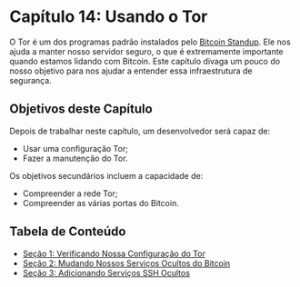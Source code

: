 # Capítulo 14: Usando o Tor

O Tor é um dos programas padrão instalados pelo [Bitcoin Standup](https://github.com/BlockchainCommons/Bitcoin-Standup-Scripts). Ele nos ajuda a manter nosso servidor seguro, o que é extremamente importante quando estamos lidando com Bitcoin. Este capítulo divaga um pouco do nosso objetivo para nos ajudar a entender essa infraestrutura de segurança.

## Objetivos deste Capítulo

Depois de trabalhar neste capítulo, um desenvolvedor será capaz de:

   * Usar uma configuração Tor;
   * Fazer a manutenção do Tor.
  
Os objetivos secundários incluem a capacidade de:

   * Compreender a rede Tor;
   * Compreender as várias portas do Bitcoin.
  
## Tabela de Conteúdo

* [Seção 1: Verificando Nossa Configuração do Tor](14_1_Verifying_Your_Tor_Setup.md)
* [Seção 2: Mudando Nossos Serviços Ocultos do Bitcoin](14_2_Changing_Your_Bitcoin_Hidden_Services.md)
* [Seção 3: Adicionando Serviços SSH Ocultos](14_3_Adding_SSH_Hidden_Services.md)